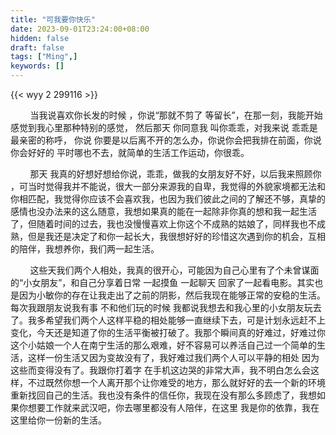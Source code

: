 ```yaml
---
title: "可我要你快乐"
date: 2023-09-01T23:24:00+08:00
hidden: false
draft: false
tags: ["Ming",]
keywords: []
---
```


{{< wyy 2 299116 >}}

        当我说喜欢你长发的时候 ，你说“那就不剪了 等留长”，在那一刻，我能开始感觉到我心里那种特别的感觉， 然后那天 你同意我 叫你乖乖，对我来说 乖乖是最亲密的称呼， 你说 你要是以后离不开的怎么办，你说你会把我排在前面，你说你会好好的 平时哪也不去，就简单的生活工作运动，你很乖。

        那天 我真的好想好想给你说，乖乖，做我的女朋友好不好，以后我来照顾你 ，可当时觉得我并不能说，很大一部分来源我的自卑，我觉得的外貌家境都无法和你相匹配，我觉得你应该不会喜欢我，也因为我们彼此之间的了解还不够，真挚的感情也没办法来的这么随意，我想如果真的能在一起除非你真的想和我一起生活了，但随着时间的过去，我也没慢慢喜欢上你这个不成熟的姑娘了，同样我也不成熟，但是我还是决定了和你一起长大，我很想好好的珍惜这次遇到你的机会，互相的陪伴，我想养你，我们两一起生活。

        这些天我们两个人相处，我真的很开心，可能因为自己心里有了个未曾谋面的“小女朋友”，和自己分享着日常 一起摸鱼 一起聊天 回家了一起看电影。其实也是因为小敏你的存在让我走出了之前的阴影，然后我现在能够正常的安稳的生活。每次我跟朋友说我有事 不和他们玩的时候 我都说我想去和我心里的小女朋友玩去了。我多希望我们两个人这样平稳的相处能够一直继续下去，可是计划永远赶不上变化，今天还是知道了你的生活平衡被打破了。我那个瞬间真的好难过，好难过你这个小姑娘一个人在南宁生活的那么艰难，好不容易可以养活自己过一个简单的生活，这样一份生活又因为变故没有了，我好难过我们两个人可以平静的相处 因为这些而变得没有了。我跟你打着字 在手机这边哭的非常大声，我不明白怎么会这样，不过既然你想一个人离开那个让你难受的地方，那么就好好的去一个新的环境重新找回自己的生活。我也没有条件的信任你，我现在没有那么多顾虑了，我想如果你想要工作就来武汉吧，你去哪里都没有人陪伴，在这里 我是你的依靠，我在这里给你一份新的生活。
